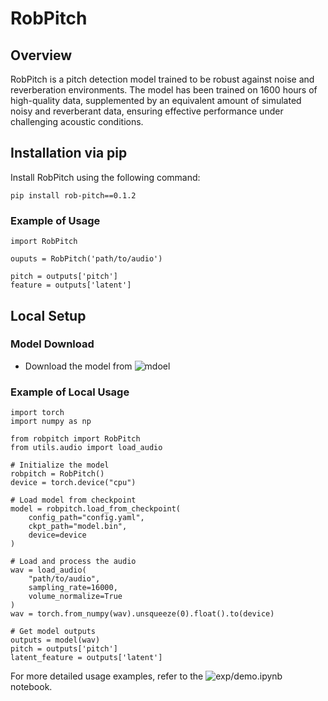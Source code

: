 # RobPitch

## Overview

RobPitch is a pitch detection model trained to be robust against noise and reverberation environments. The model has been trained on 1600 hours of high-quality data, supplemented by an equivalent amount of simulated noisy and reverberant data, ensuring effective performance under challenging acoustic conditions.

## Installation via pip

Install RobPitch using the following command:

```
pip install rob-pitch==0.1.2
```

### Example of Usage

```
import RobPitch

ouputs = RobPitch('path/to/audio')

pitch = outputs['pitch']
feature = outputs['latent']
```

## Local Setup

### Model Download

- Download the model from ![mdoel](https://modelscope.ai/models/pandamq/robpitch-16k)

### Example of Local Usage

```
import torch
import numpy as np

from robpitch import RobPitch
from utils.audio import load_audio

# Initialize the model
robpitch = RobPitch()
device = torch.device("cpu")

# Load model from checkpoint
model = robpitch.load_from_checkpoint(
    config_path="config.yaml",
    ckpt_path="model.bin",
    device=device
)

# Load and process the audio
wav = load_audio(
    "path/to/audio",
    sampling_rate=16000,
    volume_normalize=True
)
wav = torch.from_numpy(wav).unsqueeze(0).float().to(device)

# Get model outputs
outputs = model(wav)
pitch = outputs['pitch']
latent_feature = outputs['latent']

```

For more detailed usage examples, refer to the ![exp/demo.ipynb](exp/demo.ipynb) notebook.